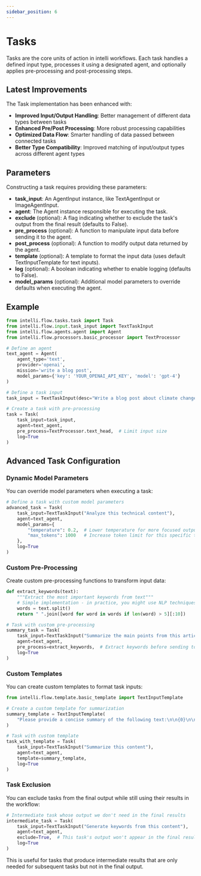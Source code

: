 ```yaml
---
sidebar_position: 6
---
```

# Tasks

Tasks are the core units of action in intelli workflows. Each task handles a defined input type, processes it using a designated agent, and optionally applies pre-processing and post-processing steps.

## Latest Improvements

The Task implementation has been enhanced with:

- **Improved Input/Output Handling**: Better management of different data types between tasks
- **Enhanced Pre/Post Processing**: More robust processing capabilities
- **Optimized Data Flow**: Smarter handling of data passed between connected tasks
- **Better Type Compatibility**: Improved matching of input/output types across different agent types

## Parameters

Constructing a task requires providing these parameters:

- **task_input**: An AgentInput instance, like TextAgentInput or ImageAgentInput.
- **agent**: The Agent instance responsible for executing the task.
- **exclude** (optional): A flag indicating whether to exclude the task's output from the final result (defaults to False).
- **pre_process** (optional): A function to manipulate input data before sending it to the agent.
- **post_process** (optional): A function to modify output data returned by the agent.
- **template** (optional): A template to format the input data (uses default TextInputTemplate for text inputs).
- **log** (optional): A boolean indicating whether to enable logging (defaults to False).
- **model_params** (optional): Additional model parameters to override defaults when executing the agent.

## Example

```python
from intelli.flow.tasks.task import Task
from intelli.flow.input.task_input import TextTaskInput
from intelli.flow.agents.agent import Agent
from intelli.flow.processors.basic_processor import TextProcessor

# Define an agent
text_agent = Agent(
    agent_type='text',
    provider='openai',
    mission='write a blog post',
    model_params={'key': 'YOUR_OPENAI_API_KEY', 'model': 'gpt-4'}
)

# Define a task input
task_input = TextTaskInput(desc="Write a blog post about climate change.")

# Create a task with pre-processing
task = Task(
    task_input=task_input, 
    agent=text_agent, 
    pre_process=TextProcessor.text_head,  # Limit input size
    log=True
)
```

## Advanced Task Configuration

### Dynamic Model Parameters

You can override model parameters when executing a task:

```python
# Define a task with custom model parameters
advanced_task = Task(
    task_input=TextTaskInput("Analyze this technical content"),
    agent=text_agent,
    model_params={
        "temperature": 0.2,  # Lower temperature for more focused output
        "max_tokens": 1000   # Increase token limit for this specific task
    },
    log=True
)
```

### Custom Pre-Processing

Create custom pre-processing functions to transform input data:

```python
def extract_keywords(text):
    """Extract the most important keywords from text"""
    # Simple implementation - in practice, you might use NLP techniques
    words = text.split()
    return " ".join([word for word in words if len(word) > 5][:10])

# Task with custom pre-processing
summary_task = Task(
    task_input=TextTaskInput("Summarize the main points from this article"),
    agent=text_agent,
    pre_process=extract_keywords,  # Extract keywords before sending to the agent
    log=True
)
```

### Custom Templates

You can create custom templates to format task inputs:

```python
from intelli.flow.template.basic_template import TextInputTemplate

# Create a custom template for summarization
summary_template = TextInputTemplate(
    "Please provide a concise summary of the following text:\n\n{0}\n\nInclude only the most important points."
)

# Task with custom template
task_with_template = Task(
    task_input=TextTaskInput("Summarize this content"),
    agent=text_agent,
    template=summary_template,
    log=True
)
```

### Task Exclusion

You can exclude tasks from the final output while still using their results in the workflow:

```python
# Intermediate task whose output we don't need in the final results
intermediate_task = Task(
    task_input=TextTaskInput("Generate keywords from this content"),
    agent=text_agent,
    exclude=True,  # This task's output won't appear in the final results
    log=True
)
```

This is useful for tasks that produce intermediate results that are only needed for subsequent tasks but not in the final output.
